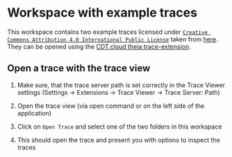 # Workspace with example traces

This workspace contains two example traces licensed under [`Creative Commons Attribution 4.0 International Public License`](https://github.com/tuxology/tracevizlab/blob/cbfabd663fd186b1ab3bca900954c38beaa60779/LICENSE) taken from [here](https://github.com/tuxology/tracevizlab/blob/cbfabd663fd186b1ab3bca900954c38beaa60779/labs/TraceCompassTutorialTraces.tgz). They can be opened using the [CDT.cloud theia trace-extension](https://github.com/eclipse-cdt-cloud/theia-trace-extension).

## Open a trace with the trace view

1. Make sure, that the trace server path is set correctly in the Trace Viewer settings (Settings -> Extensions -> Trace Viewer -> Trace Server: Path)

2. Open the trace view (via open command or on the left side of the application)

3. Click on `Open Trace` and select one of the two folders in this workspace

4. This should open the trace and present you with options to inspect the traces
